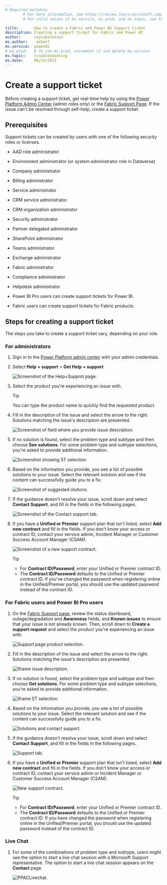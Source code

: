 ```yaml
---
# Required metadata
		# For more information, see https://review.learn.microsoft.com/en-us/help/platform/learn-editor-add-metadata?branch=main
		# For valid values of ms.service, ms.prod, and ms.topic, see https://review.learn.microsoft.com/en-us/help/platform/metadata-taxonomies?branch=main

title:       How to create a Fabric and Power BI Support ticket
description: Creating a support ticket for Fabric and Power BI
author:      royrubinstein
ms.author:    mihart
ms.service:  powerbi
# ms.prod:   # To use ms.prod, uncomment it and delete ms.service
ms.topic:    troubleshooting 
ms.date:     06/14/2023
---
```


# Create a support ticket

Before creating a support ticket, get real-time help by using the [Power Platform Admin Center](https://admin.powerplatform.microsoft.com/support) (admin roles only) or the [Fabric Support Page](https://support.fabric.microsoft.com/en-US/support). If the issue can't be resolved through self-help, create a support ticket.

## Prerequisites

Support tickets can be created by users with one of the following security roles or licenses.  

- AAD role administrator

- Environment administrator (or system administrator role in Dataverse)

- Company administrator

- Billing administrator

- Service administrator

- CRM service administrator

- CRM organization administrator

- Security administrator

- Partner delegated administrator

- SharePoint administrator

- Teams administrator

- Exchange administrator

- Fabric administrator

- Compliance administrator

- Helpdesk administrator

- Power BI Pro users can create support tickets for Power BI.

- Fabric users can create support tickets for Fabric products.

## Steps for creating a support ticket
The steps you take to create a support ticket vary, depending on your role. 

### For administrators

1. Sign in to the [Power Platform admin center](https://admin.powerplatform.microsoft.com/) with your admin credentials.

2. Select **Help + support** > **Get Help + support**

   ![Screenshot of the Help+Supprot page.](media/Create-support-ticket/help+supprot1.png)

3. Select the product you're experiencing an issue with.

   > [!TIP]
   > You can type the product name to quickly find the requested product.

4. Fill in the description of the issue and select the arrow to the right. Solutions matching the issue's description are presented.

   ![Screenshot of field where you provide issue description.](media/Create-support-ticket/provide-issue-description.png)

5. If no solution is found, select the problem type and subtype and then choose **See solutions**. For some problem type and subtype selections, you're asked to provide additional information.

   ![Screenshot showing ST selection.](media/Create-support-ticket/st-selection.png)

6. Based on the information you provide, you see a list of possible solutions to your issue. Select the relevant solution and see if the content can successfully guide you to a fix.

   ![Screenshot of suggested olutions.](media/Create-support-ticket/solutions-and-contact-support.png)

7. If the guidance doesn't resolve your issue, scroll down and select **Contact Support**, and fill in the fields in the following pages.

   ![Screenshot of the Contact support tab.](media/Create-support-ticket/support-tab.png)

8. If you have a **Unified or Premier** support plan that isn't listed, select **Add new contract** and fill in the fields. If you don't know your access or contract ID, contact your service admin, Incident Manager or Customer Success Account Manager (CSAM).

   ![Screenshot of a new support contract.](media/Create-support-ticket/new-support-contract.png)

   > [!TIP]
   > 
   >- For **Contract ID/Password**, enter your Unified or Premier contract ID.
   >- The **Contract ID/Password** defaults to the Unified or Premier contract ID. If you've changed the password when registering online in the Unified/Premier portal, you should use the updated password instead of the contract ID.



### For Fabric users and Power BI Pro users

1. On the [Fabric Support page](https://support.fabric.microsoft.com/en-US/support), review the status dashboard, outage/degradation and **Awareness** fields, and **Known issues** to ensure that your issue is not already known. Then, scroll down to **Create a support request** and select the product you're experiencing an issue with.

   ![Support page product selection.](media/Create-support-ticket/support-page-product-selection.png)

2. Fill in the description of the issue and select the arrow to the right. Solutions matching the issue's description are presented.

   ![Iframe issue description.](media/Create-support-ticket/iframe-issue-description.png)

3. If no solution is found, select the problem type and subtype and then choose **Get solutions**. For some problem type and subtype selections, you're asked to provide additional information.

   ![iframe ST selection.](media/Create-support-ticket/iframe-st-selection1.png)

4. Based on the information you provide, you see a list of possible solutions to your issue. Select the relevant solution and see if the content can successfully guide you to a fix.

   ![Solutions and contact support.](media/Create-support-ticket/solutions-and-contact-support.png)

5. If the guidance doesn't resolve your issue, scroll down and select **Contact Support**, and fill in the fields in the following pages.

   ![Support tab.](media/Create-support-ticket/support-tab.png)

6. If you have a **Unified or Premier** support plan that isn't listed, select **Add new contract** and fill in the fields. If you don't know your access or contract ID, contact your service admin or Incident Manager or Customer Success Account Manager (CSAM).

   ![New support contract.](media/Create-support-ticket/new-support-contract.png)

   > [!TIP]
   > 
   >- For **Contract ID/Password**, enter your Unified or Premier contract ID.
   >- The **Contract ID/Password** defaults to the Unified or Premier contract ID. If you have changed the password when registering online in the Unified/Premier portal, you should use the updated password instead of the contract ID.
      
### Live Chat
1. For some of the combinations of problem type and subtype, users might see the option to start a live chat session with a Microsoft Support representative. The option to start a live chat session appears on the **Contact** page. 

   ![PPACLivechat.](media/Create-support-ticket/livechat.png)

        


